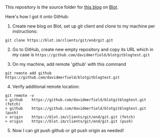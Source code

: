 This repository is the source folder for [this blog](http://git.blot.im/) on [Blot](https://blot.im).

Here's how I got it onto GitHub:

1. Create new blog on Blot, set up git client and clone to my machine per instructions:

```git clone https://blot.im/clients/git/end/git.git```

2. Go to GitHub, create new empty repository and copy its URL which in my case is ```https://github.com/davidmerfield/blotgitblogtest.git```

3. On my machine, add remote 'github' with this command

```git remote add github https://github.com/davidmerfield/blotgitblogtest.git```

4. Verify additional remote location:

```
git remote -v
> github	https://github.com/davidmerfield/blotgitblogtest.git (fetch)
> github	https://github.com/davidmerfield/blotgitblogtest.git (push)
> origin	https://blot.im/clients/git/end/git.git (fetch)
> origin	https://blot.im/clients/git/end/git.git (push)
```

5. Now I can git push github or git push origin as needed!
